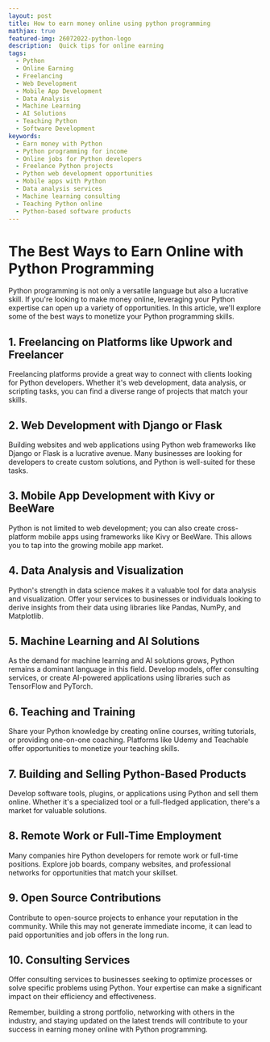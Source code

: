 ```yaml
---
layout: post
title: How to earn money online using python programming 
mathjax: true
featured-img: 26072022-python-logo
description:  Quick tips for online earning
tags:
  - Python
  - Online Earning
  - Freelancing
  - Web Development
  - Mobile App Development
  - Data Analysis
  - Machine Learning
  - AI Solutions
  - Teaching Python
  - Software Development
keywords:
  - Earn money with Python
  - Python programming for income
  - Online jobs for Python developers
  - Freelance Python projects
  - Python web development opportunities
  - Mobile apps with Python
  - Data analysis services
  - Machine learning consulting
  - Teaching Python online
  - Python-based software products
---
```



# The Best Ways to Earn Online with Python Programming

Python programming is not only a versatile language but also a lucrative skill. If you're looking to make money online, leveraging your Python expertise can open up a variety of opportunities. In this article, we'll explore some of the best ways to monetize your Python programming skills.

## 1. **Freelancing on Platforms like Upwork and Freelancer**

Freelancing platforms provide a great way to connect with clients looking for Python developers. Whether it's web development, data analysis, or scripting tasks, you can find a diverse range of projects that match your skills.

## 2. **Web Development with Django or Flask**

Building websites and web applications using Python web frameworks like Django or Flask is a lucrative avenue. Many businesses are looking for developers to create custom solutions, and Python is well-suited for these tasks.

## 3. **Mobile App Development with Kivy or BeeWare**

Python is not limited to web development; you can also create cross-platform mobile apps using frameworks like Kivy or BeeWare. This allows you to tap into the growing mobile app market.

## 4. **Data Analysis and Visualization**

Python's strength in data science makes it a valuable tool for data analysis and visualization. Offer your services to businesses or individuals looking to derive insights from their data using libraries like Pandas, NumPy, and Matplotlib.

## 5. **Machine Learning and AI Solutions**

As the demand for machine learning and AI solutions grows, Python remains a dominant language in this field. Develop models, offer consulting services, or create AI-powered applications using libraries such as TensorFlow and PyTorch.

## 6. **Teaching and Training**

Share your Python knowledge by creating online courses, writing tutorials, or providing one-on-one coaching. Platforms like Udemy and Teachable offer opportunities to monetize your teaching skills.

## 7. **Building and Selling Python-Based Products**

Develop software tools, plugins, or applications using Python and sell them online. Whether it's a specialized tool or a full-fledged application, there's a market for valuable solutions.

## 8. **Remote Work or Full-Time Employment**

Many companies hire Python developers for remote work or full-time positions. Explore job boards, company websites, and professional networks for opportunities that match your skillset.

## 9. **Open Source Contributions**

Contribute to open-source projects to enhance your reputation in the community. While this may not generate immediate income, it can lead to paid opportunities and job offers in the long run.

## 10. **Consulting Services**

Offer consulting services to businesses seeking to optimize processes or solve specific problems using Python. Your expertise can make a significant impact on their efficiency and effectiveness.

Remember, building a strong portfolio, networking with others in the industry, and staying updated on the latest trends will contribute to your success in earning money online with Python programming.
